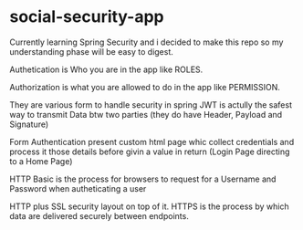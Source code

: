 # social-security-app
Currently learning Spring Security and i decided to make this repo so my understanding phase will be easy to digest.

Authetication is Who you are in the app like ROLES.

Authorization is what you are allowed to do in the app like PERMISSION.

They are various form to handle security in spring
JWT is actully the safest way to transmit Data btw two parties (they do have Header, Payload and Signature)

Form Authentication present custom html page whic collect credentials and process it those details before givin a value in return (Login Page directing to a Home Page)

HTTP Basic is the process for browsers to request for a Username and Password when autheticating a user

HTTP plus SSL security layout on top of it. HTTPS is the process by which data are delivered securely between endpoints.
